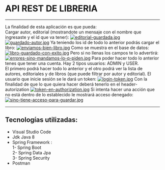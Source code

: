 # API REST DE LIBRERIA
<hr>

La finalidad de esta aplicación es que pueda:<br>
Cargar autor, editorial (mostrandote un mensaje con el nombre que ingresaste y el id que va tener):
[![editorial-guardada.jpg](https://i.postimg.cc/tCrHD7Fh/editorial-guardada.jpg)](https://postimg.cc/ykS581Qd)
[![guardado-autor.jpg](https://i.postimg.cc/66cs5TjD/guardado-autor.jpg)](https://postimg.cc/YjvDd2w3)
Ya teniendo los id de todo lo anterior podrás cargar el libro:
[![enviamos-bien-libro.jpg](https://i.postimg.cc/rwn596Vh/enviamos-bien-libro.jpg)](https://postimg.cc/PCDLtR8Z)
Como se muestra en el base de datos:
[![libro-guardado-con-exito.jpg](https://i.postimg.cc/nLmM9NC9/libro-guardado-con-exito.jpg)](https://postimg.cc/t1X9LSd9)
Pero si no llenas los campos te lo advertirá:
[![errores-sino-mandamos-lo-q-piden.jpg](https://i.postimg.cc/MZy7yS0b/errores-sino-mandamos-lo-q-piden.jpg)](https://postimg.cc/xq1N2B4c)
Para poder hacer todo lo anterior tenes que tener una cuenta. 
Hay 2 tipos usuarios: ADMIN y USER.<br>
El primero podrá hacer todo lo anterior y el otro podrá ver la lista de autores, editoriales y de libros (que puede filtrar por autor y editorial).
El usuario que inicie sesión se le dará un token:
[![login-token.jpg](https://i.postimg.cc/6QQSqNqt/login-token.jpg)](https://postimg.cc/BjdN7k2V)
Con la finalidad de que lo que quiera hacer deberá tenerlo en el header-autorization
[![token-en-authorization.jpg](https://i.postimg.cc/T1yQvRtH/token-en-authorization.jpg)](https://postimg.cc/GTCvk1wk)
Si intenta hacer una acción que no está dentro de lo establecido le mostrará acceso denegado:
[![sino-tiene-acceso-para-guardar.jpg](https://i.postimg.cc/JnHB1GWJ/sino-tiene-acceso-para-guardar.jpg)](https://postimg.cc/62wQc6q5)

<hr>

## Tecnologías utilizadas:

* Visual Studio Code
* Jdk Java 8
* Spring Framework :<br>
1- Spring Boot<br>
2- Spring Data Jpa<br>
3- Spring Security
* Postman




